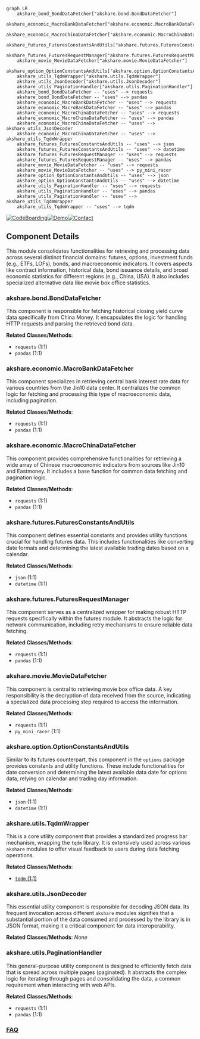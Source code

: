 ```mermaid
graph LR
    akshare_bond_BondDataFetcher["akshare.bond.BondDataFetcher"]
    akshare_economic_MacroBankDataFetcher["akshare.economic.MacroBankDataFetcher"]
    akshare_economic_MacroChinaDataFetcher["akshare.economic.MacroChinaDataFetcher"]
    akshare_futures_FuturesConstantsAndUtils["akshare.futures.FuturesConstantsAndUtils"]
    akshare_futures_FuturesRequestManager["akshare.futures.FuturesRequestManager"]
    akshare_movie_MovieDataFetcher["akshare.movie.MovieDataFetcher"]
    akshare_option_OptionConstantsAndUtils["akshare.option.OptionConstantsAndUtils"]
    akshare_utils_TqdmWrapper["akshare.utils.TqdmWrapper"]
    akshare_utils_JsonDecoder["akshare.utils.JsonDecoder"]
    akshare_utils_PaginationHandler["akshare.utils.PaginationHandler"]
    akshare_bond_BondDataFetcher -- "uses" --> requests
    akshare_bond_BondDataFetcher -- "uses" --> pandas
    akshare_economic_MacroBankDataFetcher -- "uses" --> requests
    akshare_economic_MacroBankDataFetcher -- "uses" --> pandas
    akshare_economic_MacroChinaDataFetcher -- "uses" --> requests
    akshare_economic_MacroChinaDataFetcher -- "uses" --> pandas
    akshare_economic_MacroChinaDataFetcher -- "uses" --> akshare_utils_JsonDecoder
    akshare_economic_MacroChinaDataFetcher -- "uses" --> akshare_utils_TqdmWrapper
    akshare_futures_FuturesConstantsAndUtils -- "uses" --> json
    akshare_futures_FuturesConstantsAndUtils -- "uses" --> datetime
    akshare_futures_FuturesRequestManager -- "uses" --> requests
    akshare_futures_FuturesRequestManager -- "uses" --> pandas
    akshare_movie_MovieDataFetcher -- "uses" --> requests
    akshare_movie_MovieDataFetcher -- "uses" --> py_mini_racer
    akshare_option_OptionConstantsAndUtils -- "uses" --> json
    akshare_option_OptionConstantsAndUtils -- "uses" --> datetime
    akshare_utils_PaginationHandler -- "uses" --> requests
    akshare_utils_PaginationHandler -- "uses" --> pandas
    akshare_utils_PaginationHandler -- "uses" --> akshare_utils_TqdmWrapper
    akshare_utils_TqdmWrapper -- "uses" --> tqdm
```
[![CodeBoarding](https://img.shields.io/badge/Generated%20by-CodeBoarding-9cf?style=flat-square)](https://github.com/CodeBoarding/GeneratedOnBoardings)[![Demo](https://img.shields.io/badge/Try%20our-Demo-blue?style=flat-square)](https://www.codeboarding.org/demo)[![Contact](https://img.shields.io/badge/Contact%20us%20-%20contact@codeboarding.org-lightgrey?style=flat-square)](mailto:contact@codeboarding.org)

## Component Details

This module consolidates functionalities for retrieving and processing data across several distinct financial domains: futures, options, investment funds (e.g., ETFs, LOFs), bonds, and macroeconomic indicators. It covers aspects like contract information, historical data, bond issuance details, and broad economic statistics for different regions (e.g., China, USA). It also includes specialized alternative data like movie box office statistics.

### akshare.bond.BondDataFetcher
This component is responsible for fetching historical closing yield curve data specifically from China Money. It encapsulates the logic for handling HTTP requests and parsing the retrieved bond data.


**Related Classes/Methods**:

- `requests` (1:1)
- `pandas` (1:1)


### akshare.economic.MacroBankDataFetcher
This component specializes in retrieving central bank interest rate data for various countries from the Jin10 data center. It centralizes the common logic for fetching and processing this type of macroeconomic data, including pagination.


**Related Classes/Methods**:

- `requests` (1:1)
- `pandas` (1:1)


### akshare.economic.MacroChinaDataFetcher
This component provides comprehensive functionalities for retrieving a wide array of Chinese macroeconomic indicators from sources like Jin10 and Eastmoney. It includes a base function for common data fetching and pagination logic.


**Related Classes/Methods**:

- `requests` (1:1)
- `pandas` (1:1)


### akshare.futures.FuturesConstantsAndUtils
This component defines essential constants and provides utility functions crucial for handling futures data. This includes functionalities like converting date formats and determining the latest available trading dates based on a calendar.


**Related Classes/Methods**:

- `json` (1:1)
- `datetime` (1:1)


### akshare.futures.FuturesRequestManager
This component serves as a centralized wrapper for making robust HTTP requests specifically within the futures module. It abstracts the logic for network communication, including retry mechanisms to ensure reliable data fetching.


**Related Classes/Methods**:

- `requests` (1:1)
- `pandas` (1:1)


### akshare.movie.MovieDataFetcher
This component is central to retrieving movie box office data. A key responsibility is the decryption of data received from the source, indicating a specialized data processing step required to access the information.


**Related Classes/Methods**:

- `requests` (1:1)
- `py_mini_racer` (1:1)


### akshare.option.OptionConstantsAndUtils
Similar to its futures counterpart, this component in the `options` package provides constants and utility functions. These include functionalities for date conversion and determining the latest available data date for options data, relying on calendar and trading day information.


**Related Classes/Methods**:

- `json` (1:1)
- `datetime` (1:1)


### akshare.utils.TqdmWrapper
This is a core utility component that provides a standardized progress bar mechanism, wrapping the `tqdm` library. It is extensively used across various `akshare` modules to offer visual feedback to users during data fetching operations.


**Related Classes/Methods**:

- <a href="https://github.com/akfamily/akshare/blob/master/akshare/utils/tqdm.py#L1-L1" target="_blank" rel="noopener noreferrer">`tqdm` (1:1)</a>


### akshare.utils.JsonDecoder
This essential utility component is responsible for decoding JSON data. Its frequent invocation across different `akshare` modules signifies that a substantial portion of the data consumed and processed by the library is in JSON format, making it a critical component for data interoperability.


**Related Classes/Methods**: _None_

### akshare.utils.PaginationHandler
This general-purpose utility component is designed to efficiently fetch data that is spread across multiple pages (paginated). It abstracts the complex logic for iterating through pages and consolidating the data, a common requirement when interacting with web APIs.


**Related Classes/Methods**:

- `requests` (1:1)
- `pandas` (1:1)




### [FAQ](https://github.com/CodeBoarding/GeneratedOnBoardings/tree/main?tab=readme-ov-file#faq)